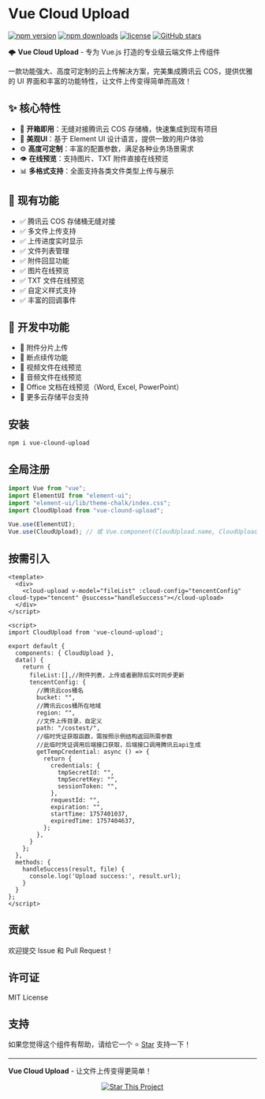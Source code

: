 # Vue Cloud Upload

[![npm version](https://img.shields.io/npm/v/vue-clound-upload.svg?style=flat-square)](https://www.npmjs.com/package/vue-clound-upload)
[![npm downloads](https://img.shields.io/npm/dt/vue-clound-upload.svg?style=flat-square)](https://www.npmjs.com/package/vue-clound-upload)
[![license](https://img.shields.io/npm/l/vue-clound-upload.svg?style=flat-square)](https://www.npmjs.com/package/vue-clound-upload)
[![GitHub stars](https://img.shields.io/github/stars/Leaderxin/vue-cloud-upload.svg?style=social&label=Star)](https://github.com/Leaderxin/vue-cloud-upload)

🌩 **Vue Cloud Upload** - 专为 Vue.js 打造的专业级云端文件上传组件

一款功能强大、高度可定制的云上传解决方案，完美集成腾讯云 COS，提供优雅的 UI 界面和丰富的功能特性，让文件上传变得简单而高效！

## ✨ 核心特性

- 🚀 **开箱即用**：无缝对接腾讯云 COS 存储桶，快速集成到现有项目
- 🎨 **美观UI**：基于 Element UI 设计语言，提供一致的用户体验
- ⚙️ **高度可定制**：丰富的配置参数，满足各种业务场景需求
- 👁 **在线预览**：支持图片、TXT 附件直接在线预览
- 📊 **多格式支持**：全面支持各类文件类型上传与展示

## 🔧 现有功能

- ✅ 腾讯云 COS 存储桶无缝对接
- ✅ 多文件上传支持
- ✅ 上传进度实时显示
- ✅ 文件列表管理
- ✅ 附件回显功能
- ✅ 图片在线预览
- ✅ TXT 文件在线预览
- ✅ 自定义样式支持
- ✅ 丰富的回调事件

## 🚧 开发中功能

- 🔄 附件分片上传
- 🔄 断点续传功能
- 🔄 视频文件在线预览
- 🔄 音频文件在线预览
- 🔄 Office 文档在线预览（Word, Excel, PowerPoint）
- 🔄 更多云存储平台支持


## 安装

```bash
npm i vue-clound-upload
```

## 全局注册

```javascript
import Vue from "vue";
import ElementUI from "element-ui";
import "element-ui/lib/theme-chalk/index.css";
import CloudUpload from "vue-clound-upload";

Vue.use(ElementUI);
Vue.use(CloudUpload); // 或 Vue.component(CloudUpload.name, CloudUpload);
```

## 按需引入

```vue
<template>
  <div>
    <cloud-upload v-model="fileList" :cloud-config="tencentConfig" cloud-type="tencent" @success="handleSuccess"></cloud-upload>
  </div>
</script>

<script>
import CloudUpload from 'vue-clound-upload';

export default {
  components: { CloudUpload },
  data() {
    return {
      fileList:[],//附件列表，上传或者删除后实时同步更新
      tencentConfig: {
        //腾讯云cos桶名
        bucket: "",
        //腾讯云cos桶所在地域
        region: "",
        //文件上传目录，自定义
        path: "/costest/",
        //临时凭证获取函数，需按照示例结构返回所需参数
        //此临时凭证调用后端接口获取，后端接口调用腾讯云api生成
        getTempCredential: async () => {
          return {
            credentials: {
              tmpSecretId: "",
              tmpSecretKey: "",
              sessionToken: "",
            },
            requestId: "",
            expiration: "",
            startTime: 1757401037,
            expiredTime: 1757404637,
          };
        },
      }
    };
  },
  methods: {
    handleSuccess(result, file) {
      console.log('Upload success:', result.url);
    }
  }
};
</script>
```

## 贡献

欢迎提交 Issue 和 Pull Request！

## 许可证

MIT License

## 支持

如果您觉得这个组件有帮助，请给它一个 ⭐️ [Star](https://github.com/Leaderxin/vue-cloud-upload) 支持一下！

---

**Vue Cloud Upload** - 让文件上传变得更简单！

<p align="center">
  <a href="https://github.com/Leaderxin/vue-cloud-upload" target="_blank">
    <img src="https://img.shields.io/badge/⭐-Star%20This%20Project-blue?style=for-the-badge" alt="Star This Project">
  </a>
</p>

